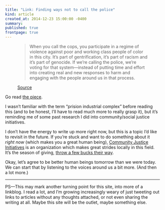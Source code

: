 ```yaml
---
title: "Link: Finding ways not to call the police"
kind: article
created_at: 2014-12-23 15:00:00 -0400
summary: 
published: true
frontpage: true
---
```


<figure class="block-quote">
	<blockquote>When you call the cops, you participate in a regime of violence against poor and working class people of color in this city. It’s part of gentrification, it’s part of racism and it’s part of genocide. If we’re calling the police, we’re voting for that system—instead of putting time and effort into creating real and new responses to harm and engaging with the people around us in that process.</blockquote>
	<figcaption>
		<p><a href="http://imaginealternatives.tumblr.com/post/487334687/feeling-for-the-edge-of-your-imagination-finding">Source</a></p>
	</figcaption>
</figure>

Go read [the piece](http://imaginealternatives.tumblr.com/post/487334687/feeling-for-the-edge-of-your-imagination-finding).

I wasn’t familiar with the term “prision industrial complex” before reading this (and to be honest, I’ll have to read much more to really grasp it), but it’s reminding me of some past research I did into community/social justice initiatives.

I don’t have the energy to write up more right now, but this is a topic I’d like to revisit in the future. If you’re stuck and want to do something about it *right now* (which makes you a great human being), [Community Justice Initiatives](http://www.cjiwr.com/) is an organization which makes great strides locally in this field. It’s the season of giving, [throw a few bucks their way](http://www.cjiwr.com/give-with-us.htm).

Okay, let’s agree to be better human beings tomorrow than we were today. We can start that by listening to the voices around us a bit more. (And then a lot more.)

***

PS—This may mark another turning point for this site, into more of a linkblog. I read a lot, and I’m growing increasingly weary of just tweeting out links to articles without any thoughts attached, or not even sharing the writing at all. Maybe this site will be the outlet, maybe something else.